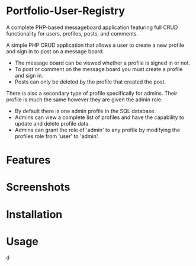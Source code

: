 # Portfolio-User-Registry

A complete PHP-based messageboard application featuring full CRUD functionality for users, profiles, posts, and comments.

A simple PHP CRUD application that allows a user to create a new profile and sign in to post on a message board. 
- The message board can be viewed whether a profile is signed in or not.
- To post or comment on the message board you must create a profile and sign in.
- Posts can only be deleted by the profile that created the post.

There is also a secondary type of profile specifically for admins. Their profile is much the same however they are given the admin role. 
- By default there is one admin profile in the SQL database.
- Admins can view a complete list of profiles and have the capability to update and delete profile data.
- Admins can grant the role of 'admin' to any profile by modifying the profiles role from 'user' to 'admin'.

# Features

# Screenshots


# Installation


# Usage
d
